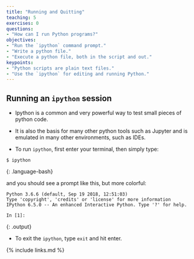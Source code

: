 ```yaml
---
title: "Running and Quitting"
teaching: 5
exercises: 0
questions:
- "How can I run Python programs?"
objectives:
- "Run the `ipython` command prompt."
- "Write a python file."
- "Execute a python file, both in the script and out."
keypoints:
- "Python scripts are plain text files."
- "Use the `ipython` for editing and running Python."
---
```


## Running an `ipython` session

- Ipython is a common and very powerful way to test small pieces of python
code.

- It is also the basis for many other python tools such as Jupyter and is
emulated in many other environments, such as IDEs.

- To run `ipython`, first enter your terminal, then simply type:

~~~
$ ipython
~~~
{: .language-bash}

and you should see a prompt like this, but more colorful:

~~~
Python 3.6.6 (default, Sep 19 2018, 12:51:03)
Type 'copyright', 'credits' or 'license' for more information
IPython 6.5.0 -- An enhanced Interactive Python. Type '?' for help. 

In [1]: 
~~~
{: .output}

- To exit the `ipython`, type `exit` and hit enter.



{% include links.md %}
